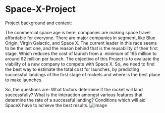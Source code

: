 # Space-X-Project

Project background and context:

The commercial space age is here, companies are making space travel affordable for everyone. There are major companies in segment, like Blue Origin, Virgin Galactic, and Space X. The current leader in this race seems to be the last one, and the reason behind that is the reusability of their first stage. Which reduces the cost of launch from a  minimum of 165 million to around 62 million per launch.
The objective of this Project is to evaluate the viability of a new company to compete with Space X. So, we need to find the best way to estimate the total cost for launches, by predicting successful landings of the first stage of rockets and where is the best place to make launches.

So, the questions are:
What factors determine if the rocket will land successfully?
What is the interaction amongst various features that determine the rate of a successful landing?
Conditions which will aid SpaceX have to achieve the best results.
![image](https://user-images.githubusercontent.com/95922808/177621689-2b2a9094-388a-4539-aab0-a7288a282cad.png)
